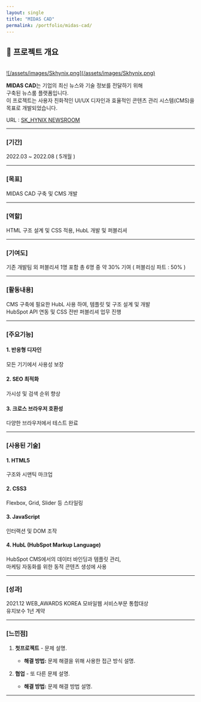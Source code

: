 ```yaml
---
layout: single
title: "MIDAS CAD"
permalink: /portfolio/midas-cad/
---
```


## 📄 프로젝트 개요
<br/>
<a class="batimmage" href="/assets/images/Skhynix.png">
![/assets/images/Skhynix.png](/assets/images/Skhynix.png)
</a>

**MIDAS CAD**는 기업의 최신 뉴스와 기술 정보를 전달하기 위해<br/> 
구축된 뉴스룸 플랫폼입니다. <br/>
이 프로젝트는 사용자 친화적인 UI/UX 디자인과
효율적인 콘텐츠 관리 시스템(CMS)을 목표로 개발되었습니다.

URL : <a href="https://news.skhynix.co.kr/" target="_blank">SK_HYNIX NEWSROOM</a>

---

### [기간] <br/>
2022.03 ~ 2022.08 ( 5개월 )

---

### [목표] <br/>
MIDAS CAD 구축 및 CMS 개발

---

### [역할] <br/>
HTML 구조 설계 및 CSS 적용, HubL 개발 및 퍼블리셔

---

### [기여도] <br/>
기존 개발팀 외 퍼블리셔 1명 포함 총 6명 중 약 30% 기여 ( 퍼블리싱 파트 : 50% )

---

### [활동내용] <br/>
CMS 구축에 필요한 HubL 사용 하여, 템플릿 및 구조 설계 및 개발 <br/> 
HubSpot API 연동 및 CSS 전반 퍼블리셔 업무 진행

---

### [주요기능]

#### 1. 반응형 디자인 

모든 기기에서 사용성 보장

#### 2. SEO 최적화

가시성 및 검색 순위 향상

#### 3. 크로스 브라우저 호환성

다양한 브라우저에서 테스트 완료

---

### [사용된 기술] 

#### 1. HTML5

구조와 시맨틱 마크업

#### 2. CSS3

Flexbox, Grid, Slider 등 스타일링

#### 3. JavaScript

인터랙션 및 DOM 조작

#### 4. HubL (HubSpot Markup Language)
HubSpot CMS에서의 데이터 바인딩과 템플릿 관리, <br>
마케팅 자동화를 위한 동적 콘텐츠 생성에 사용

---

### [성과] <br/>
2021.12 WEB_AWARDS KOREA 모바일웹 서비스부문 통합대상 <br>
유지보수 1년 계약 

---

### [느낀점] 
1. **첫프로젝트** - 문제 설명.
   - **해결 방법:** 문제 해결을 위해 사용한 접근 방식 설명.

2. **협업** - 또 다른 문제 설명.
   - **해결 방법:** 문제 해결 방법 설명.

---